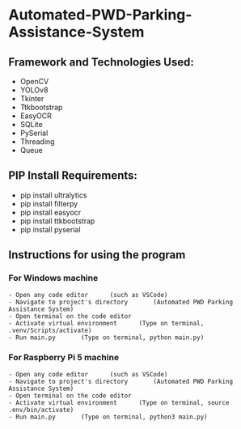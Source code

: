 # Automated-PWD-Parking-Assistance-System

## Framework and Technologies Used:
- OpenCV
- YOLOv8
- Tkinter
- Ttkbootstrap
- EasyOCR
- SQLite
- PySerial
- Threading
- Queue

## PIP Install Requirements:
- pip install ultralytics
- pip install filterpy
- pip install easyocr
- pip install ttkbootstrap
- pip install pyserial

## Instructions for using the program

### For Windows machine
    - Open any code editor      (such as VSCode)
    - Navigate to project's directory       (Automated PWD Parking Assistance System)
    - Open terminal on the code editor
    - Activate virtual environment      (Type on terminal, .venv/Scripts/activate)
    - Run main.py       (Type on terminal, python main.py)

### For Raspberry Pi 5 machine
    - Open any code editor      (such as VSCode)
    - Navigate to project's directory       (Automated PWD Parking Assistance System)
    - Open terminal on the code editor
    - Activate virtual environment      (Type on terminal, source .env/bin/activate)
    - Run main.py       (Type on terminal, python3 main.py)
